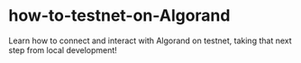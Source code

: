 # how-to-testnet-on-Algorand
Learn how to connect and interact with Algorand on testnet, taking that next step from local development!
